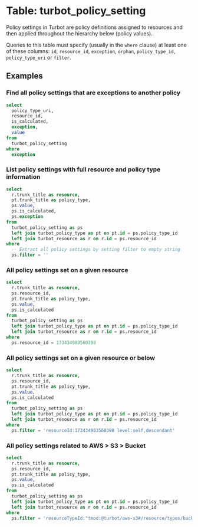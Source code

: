 # Table: turbot_policy_setting

Policy settings in Turbot are policy definitions assigned to resources and then
applied throughout the hierarchy below (policy values).

Queries to this table must specify (usually in the `where` clause) at least one
of these columns: `id`, `resource_id`, `exception`, `orphan`, `policy_type_id`,
`policy_type_uri` or `filter`.

## Examples

### Find all policy settings that are exceptions to another policy

```sql
select
  policy_type_uri,
  resource_id,
  is_calculated,
  exception,
  value
from
  turbot_policy_setting
where
  exception
```

### List policy settings with full resource and policy type information

```sql
select
  r.trunk_title as resource,
  pt.trunk_title as policy_type,
  ps.value,
  ps.is_calculated,
  ps.exception
from
  turbot_policy_setting as ps
  left join turbot_policy_type as pt on pt.id = ps.policy_type_id
  left join turbot_resource as r on r.id = ps.resource_id
where
  -- Extract all policy settings by setting filter to empty string
  ps.filter = ''
```

### All policy settings set on a given resource

```sql
select
  r.trunk_title as resource,
  ps.resource_id,
  pt.trunk_title as policy_type,
  ps.value,
  ps.is_calculated
from
  turbot_policy_setting as ps
  left join turbot_policy_type as pt on pt.id = ps.policy_type_id
  left join turbot_resource as r on r.id = ps.resource_id
where
  ps.resource_id = 173434983560398
```

### All policy settings set on a given resource or below

```sql
select
  r.trunk_title as resource,
  ps.resource_id,
  pt.trunk_title as policy_type,
  ps.value,
  ps.is_calculated
from
  turbot_policy_setting as ps
  left join turbot_policy_type as pt on pt.id = ps.policy_type_id
  left join turbot_resource as r on r.id = ps.resource_id
where
  ps.filter = 'resourceId:173434983560398 level:self,descendant'
```

### All policy settings related to AWS > S3 > Bucket

```sql
select
  r.trunk_title as resource,
  ps.resource_id,
  pt.trunk_title as policy_type,
  ps.value,
  ps.is_calculated
from
  turbot_policy_setting as ps
  left join turbot_policy_type as pt on pt.id = ps.policy_type_id
  left join turbot_resource as r on r.id = ps.resource_id
where
  ps.filter = 'resourceTypeId:"tmod:@turbot/aws-s3#/resource/types/bucket"'
```
